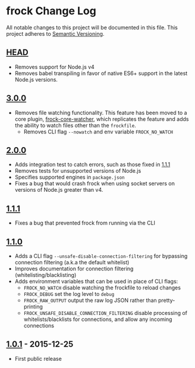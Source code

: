 # frock Change Log
All notable changes to this project will be documented in this file.
This project adheres to [Semantic Versioning](http://semver.org/).

## [HEAD]

- Removes support for Node.js v4
- Removes babel transpiling in favor of native ES6+ support in the latest
  Node.js versions.

## [3.0.0]

- Removes file watching functionality. This feature has been moved to a core
  plugin, [frock-core-watcher][], which replicates the feature and adds the
  ability to watch files other than the `frockfile`.
    - Removes CLI flag `--nowatch` and env variable `FROCK_NO_WATCH`

## [2.0.0]
- Adds integration test to catch errors, such as those fixed in [1.1.1]
- Removes tests for unsupported versions of Node.js
- Specifies supported engines in `package.json`
- Fixes a bug that would crash frock when using socket servers on versions of
  Node.js greater than v4.

## [1.1.1]
- Fixes a bug that prevented frock from running via the CLI

## [1.1.0]
- Adds a CLI flag `--unsafe-disable-connection-filtering` for bypassing
  connection filtering (a.k.a the default whitelist)
- Improves documentation for connection filtering (whitelisting/blacklisting)
- Adds environment variables that can be used in place of CLI flags:
    - `FROCK_NO_WATCH` disable watching the frockfile to reload changes
    - `FROCK_DEBUG` set the log level to `debug`
    - `FROCK_RAW_OUTPUT` output the raw log JSON rather than pretty-printing
    - `FROCK_UNSAFE_DISABLE_CONNECTION_FILTERING` disable processing of
      whitelists/blacklists for connections, and allow any incoming connections

## [1.0.1] - 2015-12-25
- First public release

[0.1.0]: https://github.com/urbanairship/frock/compare/v0.0.5...v0.1.0
[0.1.1]: https://github.com/urbanairship/frock/compare/v0.1.0...v0.1.1
[0.1.2]: https://github.com/urbanairship/frock/compare/v0.1.1...v0.1.2
[0.2.0]: https://github.com/urbanairship/frock/compare/v0.1.2...v0.2.0
[0.2.1]: https://github.com/urbanairship/frock/compare/v0.2.0...v0.2.1
[0.3.0]: https://github.com/urbanairship/frock/compare/v0.2.1...v0.3.0
[1.0.0]: https://github.com/urbanairship/frock/compare/v0.3.0...v1.0.0
[1.0.1]: https://github.com/urbanairship/frock/compare/v1.0.0...v1.0.1
[1.0.2]: https://github.com/urbanairship/frock/compare/v1.0.1...v1.0.2
[1.1.0]: https://github.com/urbanairship/frock/compare/v1.0.2...v1.1.0
[1.1.1]: https://github.com/urbanairship/frock/compare/v1.1.0...v1.1.1
[2.0.0]: https://github.com/urbanairship/frock/compare/v1.1.1...v2.0.0
[3.0.0]: https://github.com/urbanairship/frock/compare/v2.0.0...v3.0.0
[HEAD]: https://github.com/urbanairship/frock/compare/v3.0.0...HEAD

[frock-core-watcher]: https://github.com/fardog/frock-core-watcher
